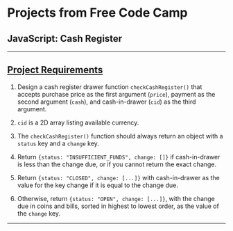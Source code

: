 # Projects from Free Code Camp
## JavaScript: Cash Register

---

## [Project Requirements](https://www.freecodecamp.org/learn/javascript-algorithms-and-data-structures/javascript-algorithms-and-data-structures-projects/cash-register)
1. Design a cash register drawer function ```checkCashRegister()``` that accepts purchase price as the first argument (```price```), payment as the second argument (```cash```), and cash-in-drawer (```cid```) as the third argument.

2. ```cid``` is a 2D array listing available currency.

3. The ```checkCashRegister()``` function should always return an object with a ```status``` key and a ```change``` key.

4. Return ```{status: "INSUFFICIENT_FUNDS", change: []}``` if cash-in-drawer is less than the change due, or if you cannot return the exact change.

5. Return ```{status: "CLOSED", change: [...]}``` with cash-in-drawer as the value for the key change if it is equal to the change due.

6. Otherwise, return ```{status: "OPEN", change: [...]}```, with the change due in coins and bills, sorted in highest to lowest order, as the value of the ```change``` key.

---
